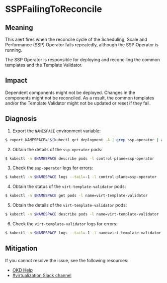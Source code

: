 # SSPFailingToReconcile
<!--apinnick, Nov 2022-->

## Meaning

This alert fires when the reconcile cycle of the Scheduling, Scale and Performance (SSP) Operator fails repeatedly, although the SSP Operator is running.

The SSP Operator is responsible for deploying and reconciling the common templates and the Template Validator.

## Impact

Dependent components might not be deployed. Changes in the components might not be reconciled. As a result, the common templates and/or the Template Validator might not be updated or reset if they fail.

## Diagnosis

1. Export the `NAMESPACE` environment variable:
  ```bash
  $ export NAMESPACE="$(kubectl get deployment -A | grep ssp-operator | awk '{print $1}')"
  ```
2. Obtain the details of the `ssp-operator` pods:
  ```bash
  $ kubectl -n $NAMESPACE describe pods -l control-plane=ssp-operator
  ```
3. Check the `ssp-operator` logs for errors:
  ```bash
  $ kubectl -n $NAMESPACE logs --tail=-1 -l control-plane=ssp-operator
  ```
4. Obtain the status of the `virt-template-validator` pods:
  ```bash
  $ kubectl -n $NAMESPACE get pods -l name=virt-template-validator
  ```
5. Obtain the details of the `virt-template-validator` pods:
  ```bash
  $ kubectl -n $NAMESPACE describe pods -l name=virt-template-validator
  ```
6. Check the `virt-template-validator` logs for errors:
  ```bash
  $ kubectl -n $NAMESPACE logs --tail=-1 -l name=virt-template-validator
  ```
 
## Mitigation

<!--CNV: If you cannot resolve the issue, log in to the [Customer Portal](https://access.redhat.com) and open a support case, attaching the artifacts gathered during the Diagnosis procedure.-->

<!--KVstart-->
If you cannot resolve the issue, see the following resources:

- [OKD Help](https://www.okd.io/help/)
- [#virtualization Slack channel](https://kubernetes.slack.com/channels/virtualization)
<!--KVend-->
